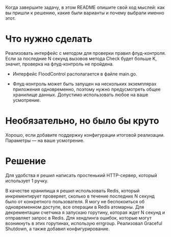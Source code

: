 Когда завершите задачу, в этом README опишите свой ход мыслей: как вы пришли к решению, какие были варианты и почему выбрали именно этот. 

# Что нужно сделать

Реализовать интерфейс с методом для проверки правил флуд-контроля. Если за последние N секунд вызовов метода Check будет больше K, значит, проверка на флуд-контроль не пройдена.

- Интерфейс FloodControl располагается в файле main.go.

- Флуд-контроль может быть запущен на нескольких экземплярах приложения одновременно, поэтому нужно предусмотреть общее хранилище данных. Допустимо использовать любое на ваше усмотрение. 

# Необязательно, но было бы круто

Хорошо, если добавите поддержку конфигурации итоговой реализации. Параметры — на ваше усмотрение.

# Решение 

Для удобства я решил написать простенький HTTP-сервер, который использует 1 ручку.

В качестве хранилища я решил использовать Redis, который инкрементирует проверяет, сколько в течение последних N секунд было от конкретного пользователя.
Я могу не беспокоиться об одновременном доступе, все операции в Redis атомарны. Для декрементации счетчика я запускаю горутину, которая ждет N секунд и отправляет запрос в Redis.
Для хендлинга ошибок, которые могут возникнуть в этих горутинах, использую errgroup.
Реализовал Graceful Shutdown, а также добавил конфигурирование.
